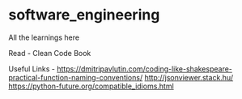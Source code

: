 # software_engineering

All the learnings here

Read - Clean Code Book

Useful Links -
https://dmitripavlutin.com/coding-like-shakespeare-practical-function-naming-conventions/
http://jsonviewer.stack.hu/
https://python-future.org/compatible_idioms.html
